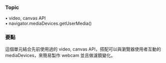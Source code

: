 ### Topic ###
• video, canvas API  
• navigator.mediaDevices.getUserMedia()  

### 要點 ###
這個單元結合先前使用過的 video, canvas API，搭配可以與瀏覽器使用者互動的 mediaDevices，來簡易製作 webcam 並且做濾鏡變化。
